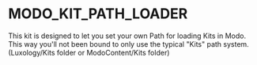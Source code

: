 # MODO_KIT_PATH_LOADER
 This kit is designed to let you set your own Path for loading Kits in Modo. This way you'll not been bound to only use the typical "Kits" path system. (Luxology/Kits folder or ModoContent/Kits folder)
